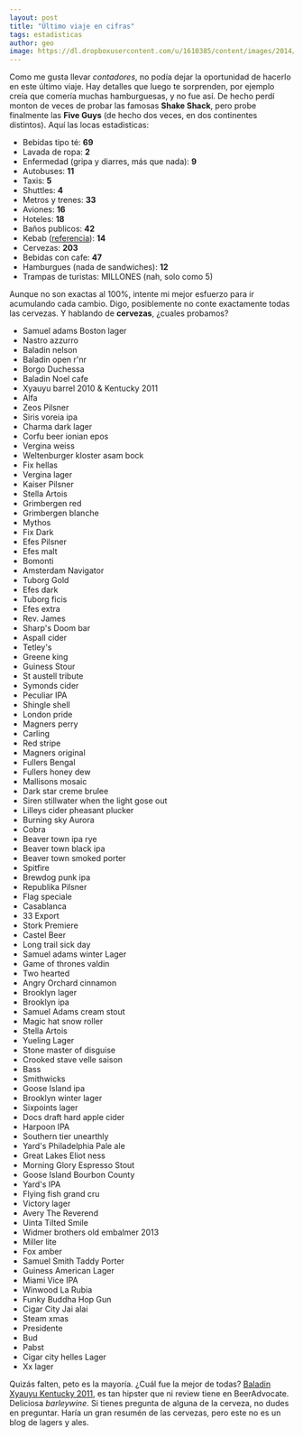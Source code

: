 ```yaml
---
layout: post
title: "Último viaje en cifras"
tags: estadisticas
author: geo
image: https://dl.dropboxusercontent.com/u/1610385/content/images/2014/12/IMG-20141221-WA0009.jpg
---
```

Como me gusta llevar *contadores*, no podía dejar la oportunidad de hacerlo en este último viaje. Hay detalles que luego te sorprenden, por ejemplo creía que comería muchas hamburguesas, y no fue así. De hecho perdí monton de veces de probar las famosas **Shake Shack**, pero probe finalmente las **Five Guys** (de hecho dos veces, en dos continentes distintos). Aquí las locas estadisticas:

* Bebidas tipo té: **69**
* Lavada de ropa: **2**
* Enfermedad (gripa y diarres, más que nada): **9**
* Autobuses: **11**
* Taxis: **5**
* Shuttles: **4**
* Metros y trenes: **33**
* Aviones: **16**
* Hoteles: **18**
* Baños publicos: **42**
* Kebab ([referencia](/kebap-o-comida-turca/)): **14**
* Cervezas: **203**
* Bebidas con cafe: **47**
* Hamburgues (nada de sandwiches): **12**
* Trampas de turistas: MILLONES (nah, solo como 5)

Aunque no son exactas al 100%, intente mi mejor esfuerzo para ir acumulando cada cambio. Digo, posiblemente no conte exactamente todas las cervezas. Y hablando de **cervezas**, ¿cuales probamos?

* Samuel adams Boston lager
* Nastro azzurro
* Baladin nelson
* Baladin open r'nr
* Borgo Duchessa
* Baladin Noel cafe
* Xyauyu barrel 2010 & Kentucky 2011
* Alfa
* Zeos Pilsner 
* Siris voreia ipa
* Charma dark lager
* Corfu beer ionian epos
* Vergina weiss
* Weltenburger kloster asam bock
* Fix hellas
* Vergina lager
* Kaiser Pilsner 
* Stella Artois 
* Grimbergen red
* Grimbergen blanche
* Mythos
* Fix Dark
* Efes Pilsner 
* Efes malt
* Bomonti
* Amsterdam Navigator
* Tuborg Gold
* Efes dark
* Tuborg ficis
* Efes extra
* Rev. James
* Sharp's Doom bar
* Aspall cider
* Tetley's
* Greene king
* Guiness Stour
* St austell tribute 
* Symonds cider
* Peculiar IPA
* Shingle shell 
* London pride
* Magners perry
* Carling
* Red stripe
* Magners original 
* Fullers Bengal
* Fullers honey dew
* Mallisons mosaic 
* Dark star creme brulee
* Siren stillwater when the light gose out
* Lilleys cider pheasant plucker
* Burning sky Aurora 
* Cobra
* Beaver town ipa rye
* Beaver town black ipa
* Beaver town smoked porter 
* Spitfire 
* Brewdog punk ipa
* Republika Pilsner 
* Flag speciale
* Casablanca 
* 33 Export
* Stork Premiere
* Castel Beer
* Long trail sick day
* Samuel adams winter Lager 
* Game of thrones valdin
* Two hearted 
* Angry Orchard cinnamon 
* Brooklyn lager
* Brooklyn ipa
* Samuel Adams cream stout
* Magic hat snow roller
* Stella Artois 
* Yueling Lager 
* Stone master of disguise 
* Crooked stave velle saison 
* Bass 
* Smithwicks
* Goose Island ipa
* Brooklyn winter lager
* Sixpoints lager
* Docs draft hard apple cider
* Harpoon IPA
* Southern tier unearthly 
* Yard's Philadelphia Pale ale
* Great Lakes Eliot ness
* Morning Glory Espresso Stout 
* Goose Island Bourbon County 
* Yard's IPA
* Flying fish grand cru
* Victory lager
* Avery The Reverend
* Uinta Tilted Smile
* Widmer brothers old embalmer 2013
* Miller lite
* Fox amber
* Samuel Smith Taddy Porter
* Guiness American Lager
* Miami Vice IPA
* Winwood La Rubia
* Funky Buddha Hop Gun
* Cigar City Jai alai
* Steam xmas
* Presidente 
* Bud
* Pabst
* Cigar city helles Lager 
* Xx lager

Quizás falten, peto es la mayoría. ¿Cuál fue la mejor de todas? [Baladin Xyauyu Kentucky 2011](http://www.beeradvocate.com/beer/profile/1675/150602/), es tan hipster que ni review tiene en BeerAdvocate. Deliciosa *barleywine*. Si tienes pregunta de alguna de la cerveza, no dudes en preguntar. Haría un gran resumén de las cervezas, pero este no es un blog de lagers y ales.
